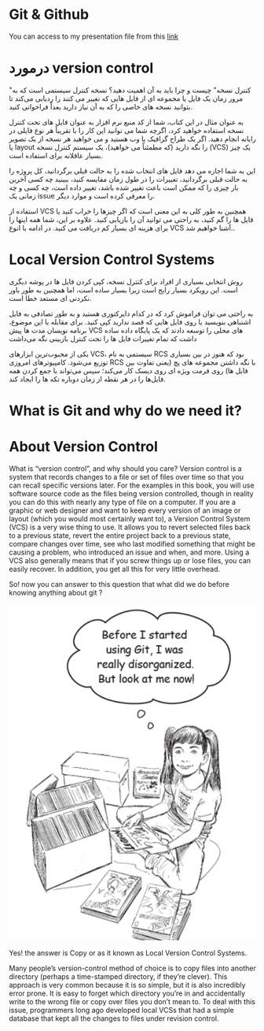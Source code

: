 # Git & Github 

You can access to my presentation file from this <a href="https://github.com/yasaminashoori/Good-Stuffs/blob/master/Git-Github/Intro-to-Git.pdf">link</a>

# درمورد  version control 

"کنترل نسخه" چیست و چرا باید به آن اهمیت دهید؟ نسخه کنترل سیستمی است که به مرور زمان یک فایل یا مجموعه ای از فایل هایی که تغییر می کنند را ردیابی می‌کند
    تا بتوانید نسخه های خاصی را که به آن نیاز دارید بعداً فراخوانی کنید. 
    
به عنوان مثال در این کتاب، شما از کد منبع نرم افزار به عنوان فایل های تحت کنترل نسخه استفاده خواهید کرد، اگرچه شما می توانید این کار را با تقریباً هر نوع فایلی در رایانه انجام دهید. 
اگر یک طراح گرافیک یا وب هستید و می خواهید هر نسخه از یک تصویر یا layout را نگه دارید (که مطمئناً می خواهید)، یک سیستم کنترل نسخه (VCS) یک چیز بسیار عاقلانه برای استفاده است. 

این به شما اجازه می دهد فایل های انتخاب شده را به حالت قبلی برگردانید، کل پروژه را به حالت قبلی برگردانید، تغییرات را در طول زمان مقایسه کنید،
ببینید چه کسی آخرین بار چیزی را که ممکن است باعث تغییر شده باشد، تغییر داده است، چه کسی و چه زمانی یک issue  را معرفی کرده است و موارد دیگر. 

استفاده از VCS همچنین به طور کلی به این معنی است که اگر چیزها را خراب کنید یا فایل ها را گم کنید، به راحتی می توانید آن را بازیابی کنید. علاوه بر این، شما همه اینها را برای هزینه ای بسیار کم دریافت می کنید.
در ادامه با انوع VCS آشنا خواهیم شد..

# Local Version Control Systems

روش انتخابی بسیاری از افراد برای کنترل نسخه، کپی کردن فایل ها در پوشه دیگری است. این رویکرد بسیار رایج است زیرا بسیار ساده است،
اما همچنین به طور باور نکردنی ای مستعد خطا است. 

به راحتی می توان فراموش کرد که در کدام دایرکتوری هستید و به طور تصادفی به فایل اشتباهی بنویسید یا روی فایل هایی که قصد ندارید کپی کنید.
برای مقابله با این موضوع، برنامه نویسان مدت ها پیش VCS 
های محلی را توسعه دادند که یک پایگاه داده ساده داشت که تمام تغییرات فایل ها را تحت کنترل بازبینی نگه می‌داشت

یکی از محبوب‌ترین ابزارهای VCS، سیستمی به نام RCS بود که هنوز در بین بسیاری توزیع می‌شود.
کامپیوترهای امروزی RCS با نگه داشتن مجموعه های پچ (یعنی تفاوت بین فایل ها)  روی فرمت ویژه ای روی دیسک کار می‌کند؛
سپس می‌تواند با جمع کردن همه فایل‌ها را در هر نقطه از زمان دوباره تکه ها را ایجاد کند.

# What is Git and why do we need it?

# About Version Control
What is “version control”, and why should you care? Version control is a system that records
changes to a file or set of files over time so that you can recall specific versions later. For the
examples in this book, you will use software source code as the files being version controlled,
though in reality you can do this with nearly any type of file on a computer.
If you are a graphic or web designer and want to keep every version of an image or layout (which
you would most certainly want to), a Version Control System (VCS) is a very wise thing to use. It
allows you to revert selected files back to a previous state, revert the entire project back to a
previous state, compare changes over time, see who last modified something that might be causing
a problem, who introduced an issue and when, and more. Using a VCS also generally means that if
you screw things up or lose files, you can easily recover. In addition, you get all this for very little
overhead.

So! now you can answer to this question that what did we do before knowing anything about git ? 

<img src="images\girl.PNG">

Yes! the answer is Copy or as it known as Local Version Control Systems.

Many people’s version-control method of choice is to copy files into another directory (perhaps a
time-stamped directory, if they’re clever). This approach is very common because it is so simple, but
it is also incredibly error prone. It is easy to forget which directory you’re in and accidentally write
to the wrong file or copy over files you don’t mean to.
To deal with this issue, programmers long ago developed local VCSs that had a simple database that
kept all the changes to files under revision control.



